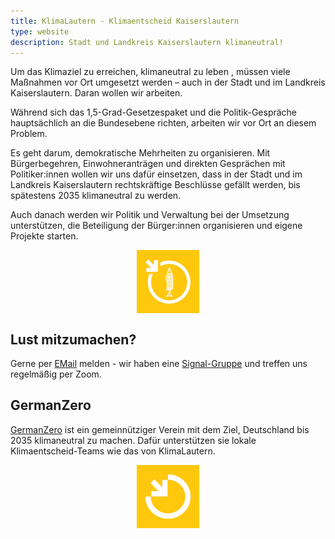 ```yaml
---
title: KlimaLautern - Klimaentscheid Kaiserslautern
type: website
description: Stadt und Landkreis Kaiserslautern klimaneutral!
---
```


Um das Klimaziel zu erreichen, klimaneutral zu leben , müssen viele Maßnahmen vor Ort umgesetzt werden – auch in der Stadt
und im Landkreis Kaiserslautern. Daran wollen wir arbeiten.

Während sich das 1,5-Grad-Gesetzespaket und die Politik-Gespräche
hauptsächlich an die Bundesebene richten, arbeiten wir 
vor Ort an diesem Problem.

Es geht darum, demokratische Mehrheiten zu organisieren. Mit
Bürgerbegehren, Einwohneranträgen und direkten Gesprächen mit
Politiker:innen wollen wir uns dafür einsetzen, dass in der Stadt und
im Landkreis Kaiserslautern rechtskräftige Beschlüsse gefällt werden,
bis spätestens 2035 klimaneutral zu werden. 

Auch danach werden wir Politik und Verwaltung bei der Umsetzung
unterstützen, die Beteiligung der Bürger:innen organisieren und
eigene Projekte starten.

<a href="https://klimalautern.github.io/">
<img 
    style="display: block; 
           margin-left: auto;
           margin-right: auto;
           width: 20%;"
    src="Logo_KlimaLautern.jpeg" 
    alt="Logo KlimaLautern" />
</a>


## Lust mitzumachen?

Gerne per [EMail](mailto:klimaentscheid-kaiserslautern@web.de)
melden - wir haben eine [Signal-Gruppe](https://signal.group/#CjQKIB8L8C3-DrBZoSV1Sz8-mn2hebfwos8lYPOQL-q8sTufEhCPhYJdtDTiwMp8-YFOp8Ko) und treffen uns regelmäßig per
Zoom.


## GermanZero

[GermanZero](https://germanzero.de/) ist ein gemeinnütziger Verein mit dem Ziel, Deutschland bis 2035 klimaneutral zu machen. Dafür unterstützen sie lokale Klimaentscheid-Teams wie das von KlimaLautern.

<a href="https://germanzero.de/">
<img 
    style="display: block; 
           margin-left: auto;
           margin-right: auto;
           width: 20%;"
    src="Logo_GermanZero.png" 
    alt="Logo GermanZero" />
</a>
